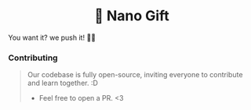 <h1 style="text-align: center;">🎁 Nano Gift </h1>
<p>You want it? we push it! 🎉🚀</p>

### Contributing
> Our codebase is fully open-source, inviting everyone to contribute and learn together. :D
> * Feel free to open a PR. <3
